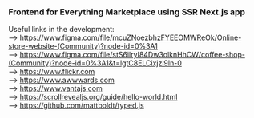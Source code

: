 <h3>Frontend for <b>Everything Marketplace</b> using SSR Next.js app</h4>

Useful links in the development:<br>
--> https://www.figma.com/file/mcuZNoezbhzFYEEOMWReOk/Online-store-website-(Community)?node-id=0%3A1 <br>
--> https://www.figma.com/file/stS6ilryI84Dw3olknHhCW/coffee-shop-(Community)?node-id=0%3A1&t=lgtC8ELCixjzl9ln-0 <br> 
--> https://www.flickr.com <br>
--> https://www.awwwards.com <br>
--> https://www.vantajs.com <br>
--> https://scrollrevealjs.org/guide/hello-world.html <br>
--> https://github.com/mattboldt/typed.js <br>